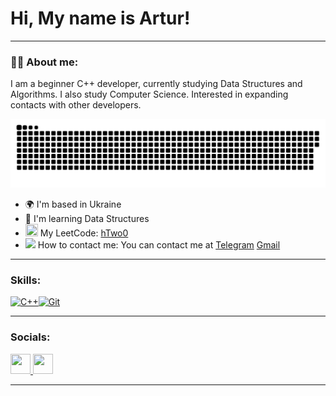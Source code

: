# Hi, My name is Artur!

---

### :man_technologist: About me:

I am a beginner C++ developer, currently studying Data Structures and Algorithms. I also study Computer Science. Interested in expanding contacts with other developers.

<p align="center">
 <img width="600" src="assets/github-snake.svg" alt="snake"/>
</p>

* 🌍  I'm based in Ukraine
* 🧠  I'm learning Data Structures
* <img src="https://media2.giphy.com/media/xTk9ZOk8WmSKQpFg1W/giphy.gif" height="20" width="20px"> My LeetCode: [hTwo0](https://leetcode.com/hTwo0/)
*  <img src="https://media.giphy.com/media/WUlplcMpOCEmTGBtBW/giphy.gif" width="30px"> How to contact me: You can contact me at [Telegram](https://t.me/woshetitelniy)  [Gmail](mailto:vags2154@gmail.com)
  
---

### Skills:

<p align="left">
<a href="https://docs.microsoft.com/en-us/cpp/?view=msvc-170" target="_blank" rel="noreferrer"><img src="https://raw.githubusercontent.com/danielcranney/readme-generator/main/public/icons/skills/cplusplus-colored.svg" width="36" height="36" alt="C++" /></a><a href="https://git-scm.com/" target="_blank" rel="noreferrer"><img src="https://raw.githubusercontent.com/danielcranney/readme-generator/main/public/icons/skills/git-colored.svg" width="36" height="36" alt="Git" /></a>
</p>

---

### Socials:

<p align="left"> <a href="https://www.github.com/PsychoKidX" target="_blank" rel="noreferrer"> <picture> <source media="(prefers-color-scheme: dark)" srcset="https://raw.githubusercontent.com/danielcranney/readme-generator/main/public/icons/socials/github-dark.svg" /> <source media="(prefers-color-scheme: light)" srcset="https://raw.githubusercontent.com/danielcranney/readme-generator/main/public/icons/socials/github.svg" /> <img src="https://raw.githubusercontent.com/danielcranney/readme-generator/main/public/icons/socials/github.svg" width="32" height="32" /> </picture> </a> <a href="https://www.linkedin.com/in/artur-romanchenko-82863b2a0/" target="_blank" rel="noreferrer"> <picture> <source media="(prefers-color-scheme: dark)" srcset="https://raw.githubusercontent.com/danielcranney/readme-generator/main/public/icons/socials/linkedin-dark.svg" /> <source media="(prefers-color-scheme: light)" srcset="https://raw.githubusercontent.com/danielcranney/readme-generator/main/public/icons/socials/linkedin.svg" /> <img src="https://raw.githubusercontent.com/danielcranney/readme-generator/main/public/icons/socials/linkedin.svg" width="32" height="32" /> </picture> </a></p>

---
